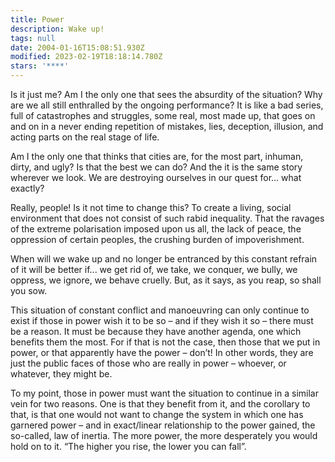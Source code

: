 ```yaml
---
title: Power
description: Wake up!
tags: null
date: 2004-01-16T15:08:51.930Z
modified: 2023-02-19T18:18:14.780Z
stars: '****'
---
```


Is it just me? Am I the only one that sees the absurdity of the situation? Why are we all still enthralled by the ongoing performance? It is like a bad series, full of catastrophes and struggles, some real, most made up, that goes on and on in a never ending repetition of mistakes, lies, deception, illusion, and acting parts on the real stage of life.

Am I the only one that thinks that cities are, for the most part, inhuman, dirty, and ugly? Is that the best we can do? And the it is the same story wherever we look. We are destroying ourselves in our quest for... what exactly?

Really, people! Is it not time to change this? To create a living, social environment that does not consist of such rabid inequality. That the ravages of the extreme polarisation imposed upon us all, the lack of peace, the oppression of certain peoples, the crushing burden of impoverishment.

When will we wake up and no longer be entranced by this constant refrain of it will be better if... we get rid of, we take, we conquer, we bully, we oppress, we ignore, we behave cruelly. But, as it says, as you reap, so shall you sow.

This situation of constant conflict and manoeuvring can only continue to exist if those in power wish it to be so – and if they wish it so – there must be a reason. It must be because they have another agenda, one which benefits them the most. For if that is not the case, then those that we put in power, or that apparently have the power – don’t! In other words, they are just the public faces of those who are really in power – whoever, or whatever, they might be.

To my point, those in power must want the situation to continue in a similar vein for two reasons. One is that they benefit from it, and the corollary to that, is that one would not want to change the system in which one has garnered power – and in exact/linear relationship to the power gained, the so-called, law of inertia. The more power, the more desperately you would hold on to it. “The higher you rise, the lower you can fall”.
